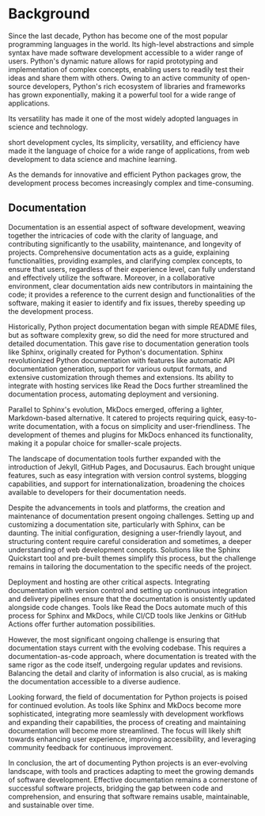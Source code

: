 # Background

Since the last decade, Python has become one of the most popular programming languages in the world.
Its high-level abstractions and simple syntax have made software development
accessible to a wider range of users.
Python's dynamic nature allows for rapid prototyping and implementation of complex concepts,
enabling users to readily test their ideas and share them with others.
Owing to an active community of open-source developers, Python's rich ecosystem of libraries
and frameworks has grown exponentially, making it a powerful tool for a wide range of applications.

Its versatility has made it one of the most widely adopted languages in science and technology.



short development cycles,
Its simplicity, versatility, and efficiency have made it the language of choice for a wide range of applications,
from web development to data science and machine learning.


As the demands for innovative and efficient Python packages grow,
the development process becomes increasingly complex and time-consuming.


## Documentation

Documentation is an essential aspect of software development,
weaving together the intricacies of code with the clarity of language,
and contributing significantly to the usability, maintenance, and longevity of projects.
Comprehensive documentation acts as a guide, explaining functionalities, providing examples,
and clarifying complex concepts, to ensure that users, regardless of their experience level,
can fully understand and effectively utilize the software.
Moreover, in a collaborative environment, clear documentation aids new contributors in maintaining the code; 
it provides a reference to the current design and functionalities of the software,
making it easier to identify and fix issues, thereby speeding up the development process.

Historically, Python project documentation began with simple README files,
but as software complexity grew, so did the need for more structured and detailed documentation.
This gave rise to documentation generation tools like Sphinx, originally created for Python's documentation.
Sphinx revolutionized Python documentation with features like automatic API documentation generation,
support for various output formats, and extensive customization through themes and extensions.
Its ability to integrate with hosting services like Read the Docs further streamlined
the documentation process, automating deployment and versioning.

Parallel to Sphinx's evolution, MkDocs emerged, offering a lighter, Markdown-based alternative.
It catered to projects requiring quick, easy-to-write documentation,
with a focus on simplicity and user-friendliness.
The development of themes and plugins for MkDocs enhanced its functionality,
making it a popular choice for smaller-scale projects.

The landscape of documentation tools further expanded with
the introduction of Jekyll, GitHub Pages, and Docusaurus.
Each brought unique features, such as easy integration with
version control systems, blogging capabilities, and support for internationalization,
broadening the choices available to developers for their documentation needs.

Despite the advancements in tools and platforms,
the creation and maintenance of documentation present ongoing challenges.
Setting up and customizing a documentation site, particularly with Sphinx, can be daunting.
The initial configuration, designing a user-friendly layout, and structuring content require
careful consideration and sometimes, a deeper understanding of web development concepts.
Solutions like the Sphinx Quickstart tool and pre-built themes simplify this process,
but the challenge remains in tailoring the documentation to the specific needs of the project.

Deployment and hosting are other critical aspects. Integrating documentation with version control
and setting up continuous integration and delivery pipelines ensure that the documentation is 
onsistently updated alongside code changes. Tools like Read the Docs automate much of this process
for Sphinx and MkDocs, while CI/CD tools like Jenkins or GitHub Actions offer further automation possibilities.

However, the most significant ongoing challenge is ensuring that documentation
stays current with the evolving codebase. This requires a documentation-as-code approach,
where documentation is treated with the same rigor as the code itself,
undergoing regular updates and revisions. Balancing the detail and clarity of information is also crucial,
as is making the documentation accessible to a diverse audience.

Looking forward, the field of documentation for Python projects is poised for continued evolution.
As tools like Sphinx and MkDocs become more sophisticated,
integrating more seamlessly with development workflows and expanding their capabilities,
the process of creating and maintaining documentation will become more streamlined.
The focus will likely shift towards enhancing user experience,
improving accessibility, and leveraging community feedback for continuous improvement.

In conclusion, the art of documenting Python projects is an ever-evolving landscape,
with tools and practices adapting to meet the growing demands of software development.
Effective documentation remains a cornerstone of successful software projects,
bridging the gap between code and comprehension, and ensuring that software remains usable,
maintainable, and sustainable over time.